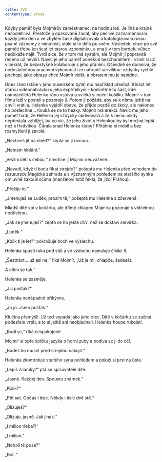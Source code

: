 ```yaml
---
title: XVI
contentType: prose
---
```


Kdyby paměť byla Mojmírův zaměstnanec, na hodinu letí. Je líná a krajně nespolehlivá. Přestože ji opakovaně žádal, aby pečlivě zaznamenávala každý jeho den a ve zbylém čase digitalizovala a katalogizovala rukou psané záznamy z minulosti, stále si to dělá po svém. Výsledek: chce po své paměti třeba jen šest let starou vzpomínku, a ona ji v tom bordelu vůbec nedokáže najít. Tvrdí sice, že v tom má systém, ale Mojmír jí popravdě řečeno už nevěří. Navíc je jeho paměť poněkud bezcharakterní: všiml si už vícekrát, že bezostyšně kolaboruje s jeho přáními. Očividně se domnívá, že nedostatečnou pracovní výkonnost lze nahradit servilitou: vždycky rychle pochopí, jaké obrazy chce Mojmír vidět, a obratem mu je nabídne.

Dnes ráno (stále v jeho nuselském bytě) mu například předloží třináct let starou videonahrávku s jeho expřítelkyní – konkrétně tu část, kde osmnáctiletá Helenka ráno vstává a svléká si noční košilku. Mojmír v tom filmu leží v posteli a pozoruje ji. Potom ji požádá, aby se k němu ještě na chvíli vrátila. Helenka vyjádří obavu, že přijde pozdě do školy, ale nakonec ho poslechne... Kouká se na to hezky. Mojmír má erekci. Navíc mu jeho paměť tvrdí, že Helenka jej vždycky obdivovala a že k němu nikdy nepřestala vzhlížet, ba co víc, že jeho život s Helenkou by byl možná lepší než s Hedvikou. Čůrala snad Helenka kluby? Přitáhne si mobil a bez rozmyšlení jí zavolá.

„Nechceš jít na oběd?“ zeptá se jí rovnou.

„Nemám hlídání.“

„Vezmi děti s sebou,“ navrhne jí Mojmír neuváženě.

  

„Nevadí, když ti budu řikat strejdo?“ pošeptá mu Helenka před vchodem do restaurace Magická zahrada a s významným pohledem na staršího synka omluvně zakoulí očima (manželovi totiž řekla, že jíždí Prahou).

„Přežiju to.“

„Jmenuješ se Luděk, prosím tě,“ pošeptá mu Helenka a zčervená.

Mladší dítě spí v kočárku, ale tříletý chlapec Mojmíra pozoruje s viditelnou nedůvěrou.

„Jak se jmenuješ?“ zeptá se ho ještě dřív, než se dostaví servírka.

„Luděk.“

„Kolik ti je let?“ pokračuje hoch ve výslechu.

Helenka spustí ruku pod stůl a ve vzduchu namaluje číslici 6.

„Šestnáct... už asi ne,“ říká Mojmír. „Už je mi, chlapče, šedesát.

A cítím se tak.“

Helenka se zasměje.

„Jsi pošťák?“

Helenka nenápadně přikývne.

„Jo jo. Jsem pošťák.“

Klučina přemýšlí. Už teď vypadá jako jeho otec. Dítě v kočárku se začíná podezřele vrtět, a to si ještě ani neobjednali. Helenka houpe rukojetí.

„Budí se,“ říká nespokojeně.

Mojmír si opře špičku jazyka o horní zuby a podívá se jí do očí.

„Budeš ho muset před strejdou nakojit.“

Helenka zkontroluje staršího syna pohledem a položí si prst na ústa.

„Lepíš známky?“ ptá se spisovatele dítě.

„Jasně. Každej den. Spoustu známek.“

„Kolik?“

„Pět set. Občas i tisíc. Někdy i tisíc dvě stě.“

„Olizuješ?“

„Olizuju, jasně. Jak jinak.“

„I milion třeba?!“

„I milion.“

„Nebolí tě pusa?“

„Bolí.“
